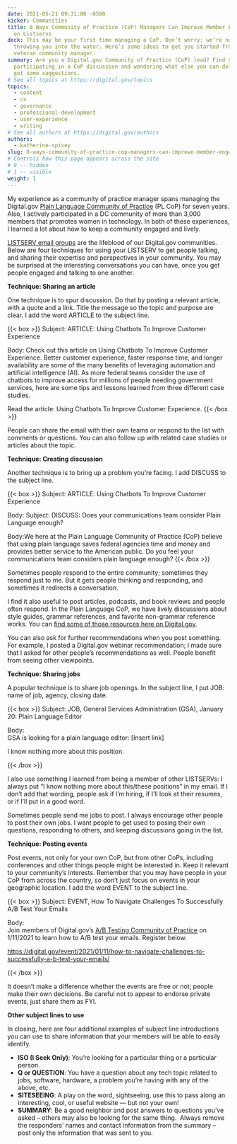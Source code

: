```yaml
---
date: 2021-05-21 09:31:00 -0500
kicker: Communities
title: 8 Ways Community of Practice (CoP) Managers Can Improve Member Engagement
  on Listservs
deck: This may be your first time managing a CoP. Don’t worry; we’re not
  throwing you into the water. Here’s some ideas to get you started from a
  veteran community manager.
summary: Are you a Digital.gov Community of Practice (CoP) lead? Find yourself
  participating in a CoP discussion and wondering what else you can do? We’ve
  got some suggestions.
# See all topics at https://digital.gov/topics
topics:
  - content
  - cx
  - governance
  - professional-development
  - user-experience
  - writing
# See all authors at https://digital.gov/authors
authors:
  - katherine-spivey
slug: 8-ways-community-of-practice-cop-managers-can-improve-member-engagement-on-listservs
# Controls how this page appears across the site
# 0 -- hidden
# 1 -- visible
weight: 1
---
```

My experience as a community of practice manager spans managing the Digital.gov [Plain Language Community of Practice](https://digital.gov/communities/plain-language/) (PL CoP) for seven years. Also, I actively participated in a DC community of more than 3,000 members that promotes women in technology. In both of these experiences, I learned a lot about how to keep a community engaged and lively.

[LISTSERV email groups](https://en.wikipedia.org/wiki/LISTSERV) are the lifeblood of our Digital.gov communities. Below are four techniques for using your LISTSERV to get people talking, and sharing their expertise and perspectives in your community. You may be surprised at the interesting conversations you can have, once you get people engaged and talking to one another.

**Technique: Sharing an article**  

One technique is to spur discussion. Do that by posting a relevant article, with a quote and a link. Title the message so the topic and purpose are clear. I add the word ARTICLE to the subject line.

{{< box >}}
Subject: ARTICLE: Using Chatbots To Improve Customer Experience

Body:
Check out this article on Using Chatbots To Improve Customer Experience. Better customer experience, faster response time, and longer availability are some of the many benefits of leveraging automation and artificial intelligence (AI). As more federal teams consider the use of chatbots to improve access for millions of people needing government services, here are some tips and lessons learned from three different case studies.

Read the article: Using Chatbots To Improve Customer Experience.
{{< /box >}}

People can share the email with their own teams or respond to the list with comments or questions. You can also follow up with related case studies or articles about the topic.

**Technique: Creating discussion** 

Another technique is to bring up a problem you’re facing. I add DISCUSS to the subject line.

{{< box >}}
Subject: ARTICLE: Using Chatbots To Improve Customer Experience

Body:
Subject: DISCUSS: Does your communications team consider Plain Language enough?

Body:We here at the Plain Language Community of Practice (CoP) believe that using plain language saves federal agencies time and money and provides better service to the American public. Do you feel your communications team considers plain language enough?
{{< /box >}}

Sometimes people respond to the entire community; sometimes they respond just to me. But it gets people thinking and responding, and sometimes it redirects a conversation.

I find it also useful to post articles, podcasts, and book reviews and people often respond. In the Plain Language CoP, we have lively discussions about style guides, grammar references, and favorite non-grammar reference works. You can [find some of those resources here on Digital.gov](https://digital.gov/topics/plain-language/).

You can also ask for further recommendations when you post something. For example, I posted a Digital.gov webinar recommendation; I made sure that I asked for other people’s recommendations as well. People benefit from seeing other viewpoints.

**Technique: Sharing jobs** 

A popular technique is to share job openings. In the subject line, I put JOB: name of job, agency, closing date.

{{< box >}}
Subject: JOB, General Services Administration (GSA), January 20: Plain Language Editor 

Body:\
GSA is looking for a plain language editor: \[Insert link]

I know nothing more about this position.

{{< /box >}}

I also use something I learned from being a member of other LISTSERVs: I always put “I know nothing more about this/these positions” in my email. If I don’t add that wording, people ask if I’m hiring, if I’ll look at their resumes, or if I’ll put in a good word. 

Sometimes people send me jobs to post. I always encourage other people to post their own jobs. I want people to get used to posing their own questions, responding to others, and keeping discussions going in the list.

**Technique: Posting events** 

Post events, not only for your own CoP, but from other CoPs, including conferences and other things people might be interested in. Keep it relevant to your community’s interests. Remember that you may have people in your CoP from across the country, so don’t just focus on events in your geographic location. I add the word EVENT to the subject line. 

{{< box >}}
Subject: EVENT, How To Navigate Challenges To Successfully A/B Test Your Emails 

Body:\
Join members of Digital.gov’s [A/B Testing Community of Practice](https://digital.gov/communities/a-b-testing-community/) on 1/11/2021 to learn how to A/B test your emails. Register below.

https://digital.gov/event/2021/01/11/how-to-navigate-challenges-to-successfully-a-b-test-your-emails/

{{< /box >}}

It doesn’t make a difference whether the events are free or not; people make their own decisions. Be careful not to appear to endorse private events, just share them as FYI.

**Other subject lines to use**

In closing, here are four additional examples of subject line introductions you can use to share information that your members will be able to easily identify.

* **ISO (I Seek Only)**: You’re looking for a particular thing or a particular person.
* **Q or QUESTION**: You have a question about any tech topic related to jobs, software, hardware, a problem you’re having with any of the above, etc.
* **SITESEEING**: A play on the word, sightseeing, use this to pass along an interesting, cool, or useful website — but not your own!
* **SUMMARY**: Be a good neighbor and post answers to questions you’ve asked – others may also be looking for the same thing.  Always remove the responders’ names and contact information from the summary – post only the information that was sent to you.